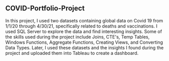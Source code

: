 ## COVID-Portfolio-Project
In this project, I used two datasets containing global data on Covid 19 from 1/1/20 through 4/30/21, specifically related to deaths and vaccinations. I used SQL Server to explore the data and find interesting insights. Some of the skills used during the project include Joins, CTE's, Temp Tables, Windows Functions, Aggregate Functions, Creating Views, and Converting Data Types. Later, I used these datasets and the insights I found during the project and uploaded them into Tableau to create a dashboard.
